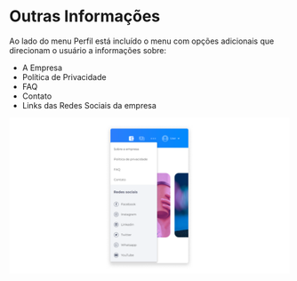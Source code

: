 # Outras Informações
Ao lado do menu Perfil está incluído o menu com opções adicionais que direcionam o usuário a informações sobre:

- A Empresa
- Política de Privacidade
- FAQ
- Contato
- Links das Redes Sociais da empresa

![image](../img/profile/profile_menu_info.png)